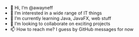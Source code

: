 - 👋 Hi, I’m @awayneff
- 👀 I’m interested in a wide range of IT things
- 🌱 I’m currently learning Java, JavaFX, web stuff
- 💞️ I’m looking to collaborate on exciting projects
- 📫 How to reach me? I guess by GitHub messages for now

<!---
awayneff/awayneff is a ✨ special ✨ repository because its `README.md` (this file) appears on your GitHub profile.
You can click the Preview link to take a look at your changes.
--->

